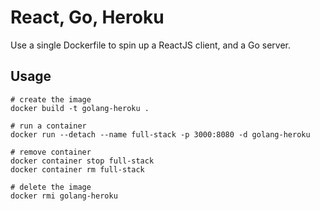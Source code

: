 # React, Go, Heroku

Use a single Dockerfile to spin up a ReactJS client, and a Go server.  
  
## Usage
  
```
# create the image
docker build -t golang-heroku .

# run a container
docker run --detach --name full-stack -p 3000:8080 -d golang-heroku

# remove container
docker container stop full-stack
docker container rm full-stack

# delete the image
docker rmi golang-heroku
```
